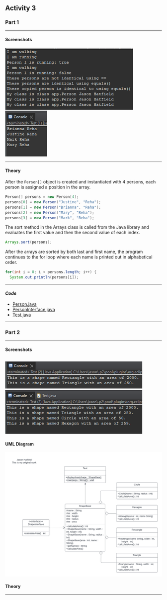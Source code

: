 ## Activity 3
### Part 1
---
#### Screenshots
![Screenshot 1](https://github.com/JasonHatfield/GCU/blob/CST-239/Week-3/Activity-3/01-Screenshot.png)<br>
![Screenshot 2](https://github.com/JasonHatfield/GCU/blob/CST-239/Week-3/Activity-3/02-Screenshot.png)<br>

---
#### Theory
After the `Person[]` object is created and instantiated with 4 persons, each person is assigned a position in the array.
``` Java
Person[] persons = new Person[4];
persons[0] = new Person("Justine", "Reha");
persons[1] = new Person("Brianna", "Reha");
persons[2] = new Person("Mary", "Reha");
persons[3] = new Person("Mark", "Reha");
```
The sort method in the Arrays class is called from the Java library and evaluates the first value and then the second value of each index.
``` Java
Arrays.sort(persons);
```
After the arrays are sorted by both last and first name, the program continues to the for loop where each name is printed out in alphabetical order.
``` Java
for(int i = 0; i < persons.length; i++) {
  System.out.println(persons[i]);
```
---
#### *Code*
- [Person.java](https://github.com/JasonHatfield/GCU/blob/CST-239/Week-3/Activity-3/topic3-1/src/app/Person.java)<br>
- [PersonInterface.java](https://github.com/JasonHatfield/GCU/blob/CST-239/Week-3/Activity-3/topic3-1/src/app/PersonInterface.java)<br>
- [Test.java](https://github.com/JasonHatfield/GCU/blob/CST-239/Week-3/Activity-3/topic3-1/src/app/Test.java)<br>

---
### Part 2
---
#### Screenshots
![Screenshot 3](https://github.com/JasonHatfield/GCU/blob/CST-239/Week-3/Activity-3/03-Screenshot.png)<br>
![Screenshot 4](https://github.com/JasonHatfield/GCU/blob/CST-239/Week-3/Activity-3/04-Screenshot.png)<br>
---
#### UML Diagram
![UML Diagram](https://github.com/JasonHatfield/GCU/blob/CST-239/Week-3/Activity-3/UML%20Class%20Diagram.png)
#### Theory

---

